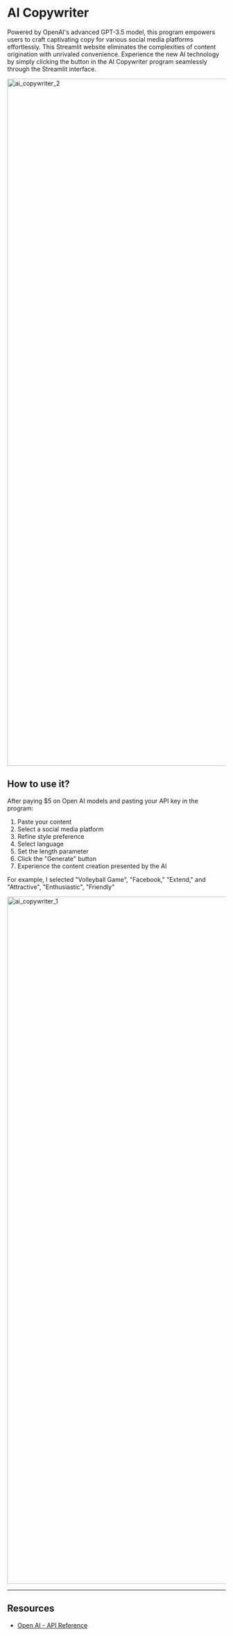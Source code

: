 # AI Copywriter

Powered by OpenAI's advanced GPT-3.5 model, this program empowers users to craft captivating copy for various social media platforms effortlessly. This Streamlit website eliminates the complexities of content origination with unrivaled convenience. Experience the new AI technology by simply clicking the button in the AI Copywriter program seamlessly through the Streamlit interface.

<img width="1582" alt="ai_copywriter_2" src="https://github.com/luluwu516/ai_copywriter/assets/98475122/baf8e4d5-15b7-4aad-8cc2-36263b27ffda">



## How to use it?

After paying $5 on Open AI models and pasting your API key in the program:

1. Paste your content
2. Select a social media platform
3. Refine style preference
4. Select language
5. Set the length parameter
6. Click the "Generate" button
7. Experience the content creation presented by the AI

For example, I selected "Volleyball Game", "Facebook," "Extend," and "Attractive", "Enthusiastic", "Friendly"

<img width="1582" alt="ai_copywriter_1" src="https://github.com/luluwu516/ai_copywriter/assets/98475122/e20f3e7f-be59-46a5-8383-c94b5cd70e6f">

---
## Resources
* [Open AI - API Reference](https://platform.openai.com/docs/api-reference)
